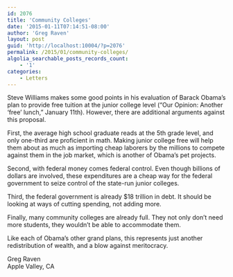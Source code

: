 ```yaml
---
id: 2076
title: 'Community Colleges'
date: '2015-01-11T07:14:51-08:00'
author: 'Greg Raven'
layout: post
guid: 'http://localhost:10004/?p=2076'
permalink: /2015/01/community-colleges/
algolia_searchable_posts_records_count:
    - '1'
categories:
    - Letters
---
```


Steve Williams makes some good points in his evaluation of Barack Obama’s plan to provide free tuition at the junior college level (“Our Opinion: Another ‘free’ lunch,” January 11th). However, there are additional arguments against this proposal.

First, the average high school graduate reads at the 5th grade level, and only one-third are proficient in math. Making junior college free will help them about as much as importing cheap laborers by the millions to compete against them in the job market, which is another of Obama’s pet projects.

Second, with federal money comes federal control. Even though billions of dollars are involved, these expenditures are a cheap way for the federal government to seize control of the state-run junior colleges.

Third, the federal government is already $18 trillion in debt. It should be looking at ways of cutting spending, not adding more.

Finally, many community colleges are already full. They not only don’t need more students, they wouldn’t be able to accommodate them.

Like each of Obama’s other grand plans, this represents just another redistribution of wealth, and a blow against meritocracy.

Greg Raven  
Apple Valley, CA